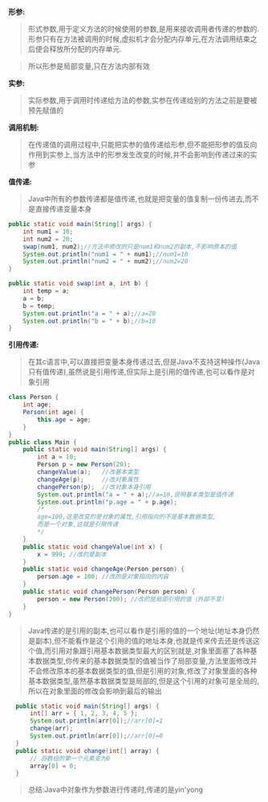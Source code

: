 **形参:**

>形式参数,用于定义方法的时候使用的参数,是用来接收调用者传递的参数的.形参只有在方法被调用的时候,虚拟机才会分配内存单元,在方法调用结束之后便会释放所分配的内存单元.

>所以形参是局部变量,只在方法内部有效

**实参:**

>实际参数,用于调用时传递给方法的参数,实参在传递给别的方法之前是要被预先赋值的

**调用机制:**

>在传递值的调用过程中,只能把实参的值传递给形参,但不能把形参的值反向作用到实参上,当方法中的形参发生改变的时候,并不会影响到传递过来的实参

**值传递:**

>Java中所有的参数传递都是值传递,也就是把变量的值复制一份传进去,而不是直接传递变量本身

```Java
public static void main(String[] args) {
    int num1 = 10;
    int num2 = 20;
    swap(num1, num2);//方法中修改的只是num1和num2的副本,不影响原本的值
    System.out.println("num1 = " + num1);//num1=10
    System.out.println("num2 = " + num2);//num2=20
}

public static void swap(int a, int b) {
    int temp = a;
    a = b;
    b = temp;
    System.out.println("a = " + a);//a=20
    System.out.println("b = " + b);//b=10
}
```

**引用传递:**

>在其c语言中,可以直接把变量本身传递过去,但是Java不支持这种操作(Java只有值传递),虽然说是引用传递,但实际上是引用的值传递,也可以看作是对象引用

```Java
class Person {
    int age;
    Person(int age) {
        this.age = age;
    }
}
public class Main {
    public static void main(String[] args) {
        int a = 10;
        Person p = new Person(20);
        changeValue(a);   //改基本类型
        changeAge(p);     //改对象属性
        changePerson(p);  //改对象本身引用
        System.out.println("a = " + a);//a=10,说明基本类型是值传递
        System.out.println("p.age = " + p.age);
        /*
        age=100,这里改变的是对象的属性,引用指向的不是基本数据类型,
        而是一个对象,这就是引用传递
        */
    }
    public static void changeValue(int x) {
        x = 999; //改的是副本
    }
    public static void changeAge(Person person) {
        person.age = 100; //改的是对象指向的内容
    }
    public static void changePerson(Person person) {
        person = new Person(200); //改的是局部引用的值（外部不变）
    }
}
```

>Java传递的是引用的副本,也可以看作是引用的值的一个地址(地址本身仍然是副本),但不能看作是这个引用的值的地址本身,也就是传来传去还是传送这个值,而引用对象跟引用基本数据类型最大的区别就是,对象里面塞了各种基本数据类型,你传来的基本数据类型的值被当作了局部变量,方法里面修改并不会修改原本的基本数据类型的值,但是引用的对象,修改了对象里面的各种基本数据类型,虽然基本数据类型是局部的,但是这个引用的对象可是全局的,所以在对象里面的修改会影响到最后的输出

```java
  public static void main(String[] args) {
      int[] arr = { 1, 2, 3, 4, 5 };
      System.out.println(arr[0]);//arr[0]=1
      change(arr);
      System.out.println(arr[0]);//arr[0]=0
  }
  public static void change(int[] array) {
      // 将数组的第一个元素变为0
      array[0] = 0;
  }
```

>总结:Java中对象作为参数进行传递时,传递的是yin'yong



